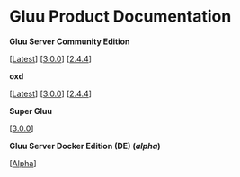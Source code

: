 # Gluu Product Documentation

**Gluu Server Community Edition**
		
[[Latest](./ce/3.0.1)]		[[3.0.0](./ce/3.0.0)] 		[[2.4.4](./ce/2.4.4)]


**oxd**

[[Latest](./oxd/latest)]  [[3.0.0](./oxd/3.0.0)]     [[2.4.4](./oxd/2.4.4)]


**Super Gluu**

[[3.0.0](./supergluu/3.0.0)]


**Gluu Server Docker Edition (DE) (*alpha*)**

[[Alpha](./de/alpha)]



